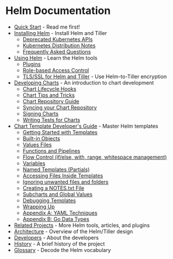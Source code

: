 # Helm Documentation

- [Quick Start](quickstart.md) - Read me first!
- [Installing Helm](install.md) - Install Helm and Tiller
  - [Deprecated Kubernetes APIs](kubernetes_apis.md)
  - [Kubernetes Distribution Notes](kubernetes_distros.md)
  - [Frequently Asked Questions](install_faq.md)
- [Using Helm](using_helm.md) - Learn the Helm tools
  - [Plugins](plugins.md)
  - [Role-based Access Control](rbac.md)
  - [TLS/SSL for Helm and Tiller](tiller_ssl.md) - Use Helm-to-Tiller encryption
- [Developing Charts](charts.md) - An introduction to chart development
	- [Chart Lifecycle Hooks](charts_hooks.md)
	- [Chart Tips and Tricks](charts_tips_and_tricks.md)
	- [Chart Repository Guide](chart_repository.md)
	- [Syncing your Chart Repository](chart_repository_sync_example.md)
	- [Signing Charts](provenance.md)
	- [Writing Tests for Charts](chart_tests.md)
- [Chart Template Developer's Guide](chart_template_guide/index.md) - Master Helm templates
  - [Getting Started with Templates](chart_template_guide/getting_started.md)
  - [Built-in Objects](chart_template_guide/builtin_objects.md)
  - [Values Files](chart_template_guide/values_files.md)
  - [Functions and Pipelines](chart_template_guide/functions_and_pipelines.md)
  - [Flow Control (if/else, with, range, whitespace management)](chart_template_guide/control_structures.md)
  - [Variables](chart_template_guide/variables.md)
  - [Named Templates (Partials)](chart_template_guide/named_templates.md)
  - [Accessing Files Inside Templates](chart_template_guide/accessing_files.md)
  - [Ignoring unwanted files and folders](chart_template_guide/helm_ignore_file.md)
  - [Creating a NOTES.txt File](chart_template_guide/notes_files.md)
  - [Subcharts and Global Values](chart_template_guide/subcharts_and_globals.md)
  - [Debugging Templates](chart_template_guide/debugging.md)
  - [Wrapping Up](chart_template_guide/wrapping_up.md)
  - [Appendix A: YAML Techniques](chart_template_guide/yaml_techniques.md)
  - [Appendix B: Go Data Types](chart_template_guide/data_types.md)
- [Related Projects](related.md) - More Helm tools, articles, and plugins
- [Architecture](architecture.md) - Overview of the Helm/Tiller design
- [Developers](developers.md) - About the developers
- [History](history.md) - A brief history of the project
- [Glossary](glossary.md) - Decode the Helm vocabulary
